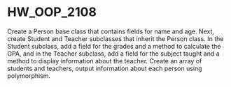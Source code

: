 # HW_OOP_2108
Create a Person base class that contains fields for name and age.
Next, create Student and Teacher subclasses that inherit the Person class.
In the Student subclass, add a field for the grades and a method to calculate the GPA, and in the Teacher subclass, add a field for the subject taught and a method to display information about the teacher.
Create an array of students and teachers, output information about each person using polymorphism.
